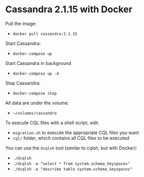 # Cassandra 2.1.15 with Docker

Pull the image:
- `docker pull cassandra:2.1.15`

Start Cassandra:
- `docker-compose up`

Start Cassandra in background
- `docker-compose up -d`

Stop Cassandra:
- `docker-compose stop`

All data are under the volume:
- `~/volumes/cassandra`

To execute CQL files with a shell script, edit:
- `migration.sh` to execute the appropriate CQL files you want
- `cql/` folder, which contains all CQL files to be executed

You can use the `dcqlsh` tool (similar to cqlsh, but with Docker):
- `./dcqlsh`
- `./dcqlsh -e "select * from system.schema_keyspaces"`
- `./dcqlsh -e "describe table system.schema_keyspaces"`
